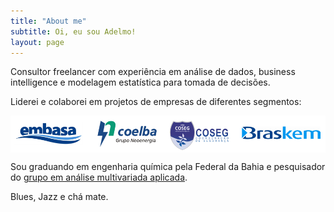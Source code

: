```yaml
---
title: "About me"
subtitle: Oi, eu sou Adelmo!
layout: page
---
```


<span class="fa fa-briefcase about-icon"></span>  Consultor freelancer com experiência em análise de dados, business intelligence e modelagem estatística para tomada de decisões.

<span class="fa fa-building about-icon"></span>  Liderei e colaborei em projetos de empresas de diferentes segmentos:


<p><img src="/img/companies.PNG" align="center"></p>


<span class="fa fa-graduation-cap about-icon"></span> Sou graduando em engenharia química pela Federal da Bahia e pesquisador do [grupo em análise multivariada aplicada](gamma.ufba.br).

<span class="fa fa-heart about-icon"></span> Blues, Jazz e chá mate.